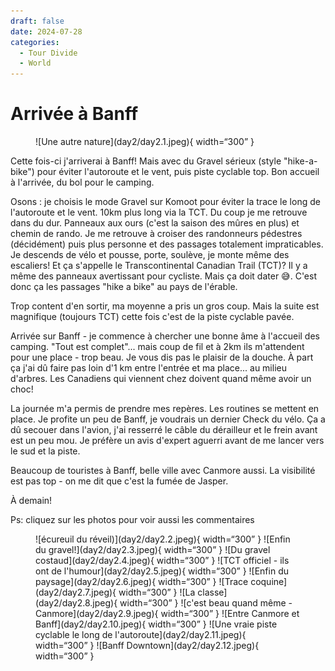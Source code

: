 ```yaml
---
draft: false 
date: 2024-07-28
categories:
  - Tour Divide
  - World
---
```


# Arrivée à Banff

<figure markdown>
![Une autre nature](day2/day2.1.jpeg){ width=“300” }
</figure>

Cette fois-ci j'arriverai à Banff! Mais avec du Gravel sérieux (style "hike-a-bike") pour éviter l'autoroute et le vent, puis piste cyclable top. Bon accueil à l'arrivée, du bol pour le camping.

<!-- more -->

Osons : je choisis le mode Gravel sur Komoot pour éviter la trace le long de l'autoroute et le vent. 10km plus long via la TCT. Du coup je me retrouve dans du dur. Panneaux aux ours (c'est la saison des mûres en plus) et chemin de rando. Je me retrouve à croiser des randonneurs pédestres (décidément) puis plus personne et des passages totalement impraticables. Je descends de vélo et pousse, porte, soulève, je monte même des escaliers! Et ça s'appelle le Transcontinental Canadian Trail (TCT)? Il y a même des panneaux avertissant pour cycliste. Mais ça doit dater 😅. C'est donc ça les passages "hike a bike" au pays de l'érable.

Trop content d'en sortir, ma moyenne a pris un gros coup. Mais la suite est magnifique (toujours TCT) cette fois c'est de la piste cyclable pavée.

Arrivée sur Banff - je commence à chercher une bonne âme à l'accueil des camping. "Tout est complet"... mais coup de fil et à 2km ils m'attendent pour une place - trop beau. Je vous dis pas le plaisir de la douche. À part ça j'ai dû faire pas loin d'1 km entre l'entrée et ma place... au milieu d'arbres. Les Canadiens qui viennent chez doivent quand même avoir un choc!

La journée m'a permis de prendre mes repères. Les routines se mettent en place. Je profite un peu de Banff, je voudrais un dernier Check du vélo. Ça a dû secouer dans l'avion, j'ai resserré le câble du dérailleur et le frein avant est un peu mou. Je préfère un avis d'expert aguerri avant de me lancer vers le sud et la piste.

Beaucoup de touristes à Banff, belle ville avec Canmore aussi. La visibilité est pas top - on me dit que c'est la fumée de Jasper.

À demain!

Ps: cliquez sur les photos pour voir aussi les commentaires 
<figure markdown>
![écureuil du réveil)](day2/day2.2.jpeg){ width=“300” }
![Enfin du gravel!](day2/day2.3.jpeg){ width=“300” }
![Du gravel costaud](day2/day2.4.jpeg){ width=“300” }
![TCT officiel - ils ont de l'humour](day2/day2.5.jpeg){ width=“300” }
![Enfin du paysage](day2/day2.6.jpeg){ width=“300” }
![Trace coquine](day2/day2.7.jpeg){ width=“300” }
![La classe](day2/day2.8.jpeg){ width=“300” }
![c'est beau quand même - Canmore](day2/day2.9.jpeg){ width=“300” }
![Entre Canmore et Banff](day2/day2.10.jpeg){ width=“300” }
![Une vraie piste cyclable le long de l'autoroute](day2/day2.11.jpeg){ width=“300” }
![Banff Downtown](day2/day2.12.jpeg){ width=“300” }
</figure>


